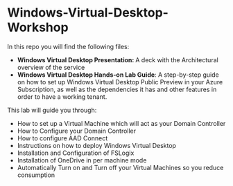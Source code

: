 # Windows-Virtual-Desktop-Workshop

In this repo you will find the following files:

- <b> Windows Virtual Desktop Presentation: </b>A deck with the Architectural overview of the service
- <b> Windows Virtual Desktop Hands-on Lab Guide</b>: A step-by-step guide on how to set up Windows Virtual Desktop Public Preview in your Azure Subscription, as well as the dependencies it has and other features in order to have a working tenant.

This lab will guide you through:
-	How to set up a Virtual Machine which will act as your Domain Controller
- How to Configure your Domain Controller
-	How to configure AAD Connect
- Instructions on how to deploy Windows Virtual Desktop
- Installation and Configuration of FSLogix
- Installation of OneDrive in per machine mode
- Automatically Turn on and Turn off your Virtual Machines so you reduce consumption
